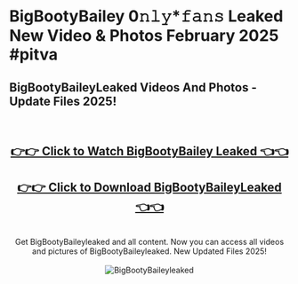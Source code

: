 # BigBootyBailey 0𝚗𝚕𝚢*𝚏𝚊𝚗𝚜 Leaked New Video & Photos February 2025 #pitva

<h2>BigBootyBaileyLeaked Videos And Photos - Update Files 2025!</h2>
<br>
<div align="center">
<h2><a href="https://mediaupload.pro?title=BigBootyBailey&ref=11F" rel="nofollow">👉👉 Click to Watch BigBootyBailey Leaked 👈👈</a></h2>
<h2><a href="https://mediaupload.pro?title=BigBootyBailey&ref=11F" rel="nofollow">👉👉 Click to Download BigBootyBaileyLeaked 👈👈</a></h2>
<br>
Get BigBootyBaileyleaked and all content. Now you can access all videos and pictures of BigBootyBaileyleaked. New Updated Files 2025!
<br>
<br>
<a href="https://mediaupload.pro?title=BigBootyBailey&ref=11F" rel="nofollow" data-target="animated-image.originalLink"><img src="https://i.ibb.co/Gkj2r4b/banner.png" alt="BigBootyBaileyleaked" style="max-width: 100%; display: inline-block;" data-target="animated-image.originalImage"></a>
</div>
<br>

